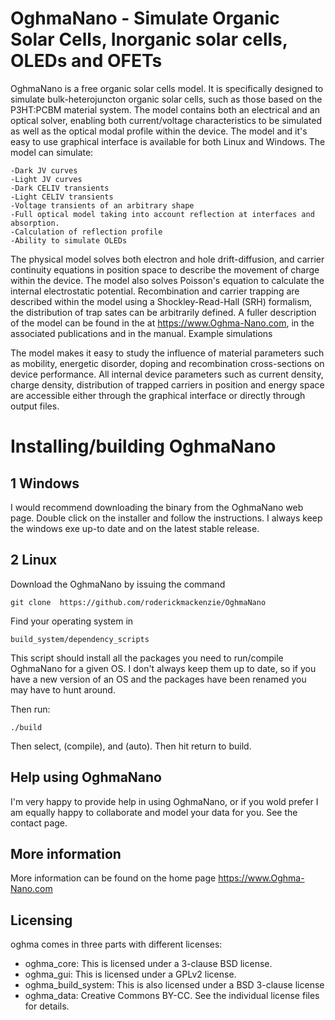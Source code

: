 OghmaNano - Simulate Organic Solar Cells, Inorganic solar cells, OLEDs and OFETs
================================================================================

OghmaNano is a free organic solar cells model. It is specifically designed to 
simulate bulk-heterojuncton organic solar cells, such as those based on the 
P3HT:PCBM material system. The model contains both an electrical and an optical 
solver, enabling both current/voltage characteristics to be simulated as well 
as the optical modal profile within the device. The model and it's easy to use 
graphical interface is available for both Linux and Windows.
The model can simulate:

    -Dark JV curves
    -Light JV curves
    -Dark CELIV transients
    -Light CELIV transients
    -Voltage transients of an arbitrary shape
    -Full optical model taking into account reflection at interfaces and absorption.
    -Calculation of reflection profile
    -Ability to simulate OLEDs

The physical model solves both electron and hole drift-diffusion, and carrier 
continuity equations in position space to describe the movement of charge 
within the device. The model also solves Poisson's equation to calculate the 
internal electrostatic potential. Recombination and carrier trapping are 
described within the model using a Shockley-Read-Hall (SRH) formalism, the 
distribution of trap sates can be arbitrarily defined. A fuller description of 
the model can be found in the at https://www.Oghma-Nano.com, in the associated
publications  and in the manual.
Example simulations

The model makes it easy to study the influence of material parameters such as 
mobility, energetic disorder, doping and recombination cross-sections on device 
performance. All internal device parameters such as current density, charge 
density, distribution of trapped carriers in position and energy space are 
accessible either through the graphical interface or directly through output 
files. 

Installing/building OghmaNano
==============

1 Windows
----------

I would recommend downloading the binary from the OghmaNano web page.  Double click on the installer and follow the instructions.  I always keep the windows exe up-to date and on the latest stable release.

2 Linux
--------

Download the OghmaNano by issuing the command 

~~~~
git clone  https://github.com/roderickmackenzie/OghmaNano
~~~~

Find your operating system in
~~~~
build_system/dependency_scripts
~~~~

This script should install all the packages you need to run/compile OghmaNano for a given OS.  I don't always keep them up to date, so if you have a new version of an OS and the packages have been renamed you may have to hunt around.


Then run:

~~~~
./build
~~~~

Then select, (compile), and (auto).  Then hit return to build.


Help using OghmaNano
----------------
I'm very happy to provide help in using OghmaNano, or if you wold prefer I am 
equally happy to collaborate and model your data for you. See the contact page.


More information
----------------
More information can be found on the home page https://www.Oghma-Nano.com

Licensing
---------
oghma comes in three parts with different licenses:
- oghma_core: This is licensed under a 3-clause BSD license.
- oghma_gui: This is licensed under a GPLv2 license.
- oghma_build_system: This is also licensed under a BSD 3-clause license
- oghma_data: Creative Commons BY-CC.
See the individual license files for details.

